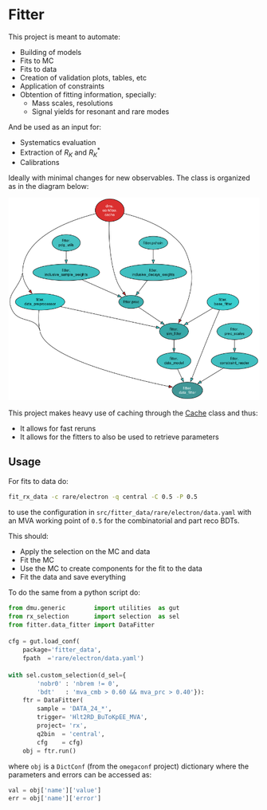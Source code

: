 # Fitter

This project is meant to automate:

- Building of models
- Fits to MC 
- Fits to data
- Creation of validation plots, tables, etc
- Application of constraints
- Obtention of fitting information, specially:
    - Mass scales, resolutions
    - Signal yields for resonant and rare modes

And be used as an input for:

- Systematics evaluation
- Extraction of $R_K$ and $R_K^*$
- Calibrations

Ideally with minimal changes for new observables.
The class is organized as in the diagram below:

![project diagram](./doc/images/fitter.png)

This project makes heavy use of caching through the [Cache](https://github.com/acampove/dmu?tab=readme-ov-file#caching-with-a-base-class)
class and thus:

- It allows for fast reruns
- It allows for the fitters to also be used to retrieve parameters

## Usage

For fits to data do:

```bash
fit_rx_data -c rare/electron -q central -C 0.5 -P 0.5
```

to use the configuration in `src/fitter_data/rare/electron/data.yaml`
with an MVA working point of `0.5` for the combinatorial and part reco BDTs.

This should:

- Apply the selection on the MC and data
- Fit the MC
- Use the MC to create components for the fit to the data
- Fit the data and save everything

To do the same from a python script do:

```python
from dmu.generic        import utilities  as gut
from rx_selection       import selection  as sel
from fitter.data_fitter import DataFitter

cfg = gut.load_conf(
    package='fitter_data',
    fpath  ='rare/electron/data.yaml')

with sel.custom_selection(d_sel={
        'nobr0' : 'nbrem != 0',
        'bdt'   : 'mva_cmb > 0.60 && mva_prc > 0.40'}):
    ftr = DataFitter(
        sample = 'DATA_24_*',
        trigger= 'Hlt2RD_BuToKpEE_MVA',
        project= 'rx',
        q2bin  = 'central',
        cfg    = cfg)
    obj = ftr.run()
```

where `obj` is a `DictConf` (from the `omegaconf` project) dictionary where the
parameters and errors can be accessed as:

```python
val = obj['name']['value']
err = obj['name']['error']
```

